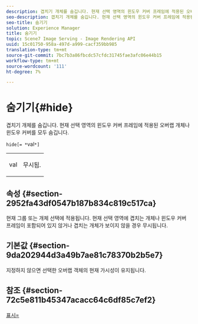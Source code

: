 ```yaml
---
description: 겹치기 개체를 숨깁니다. 현재 선택 영역의 윈도우 커버 프레임에 적용된 오버랩 개체나 윈도우 커버를 모두 숨깁니다.
seo-description: 겹치기 개체를 숨깁니다. 현재 선택 영역의 윈도우 커버 프레임에 적용된 오버랩 개체나 윈도우 커버를 모두 숨깁니다.
seo-title: 숨기기
solution: Experience Manager
title: 숨기기
topic: Scene7 Image Serving - Image Rendering API
uuid: 15c01750-958a-497d-a999-cacf359bb985
translation-type: tm+mt
source-git-commit: 7bc7b3a86fbcdc57cfdc31745fae3afc06e44b15
workflow-type: tm+mt
source-wordcount: '111'
ht-degree: 7%

---
```



# 숨기기{#hide}

겹치기 개체를 숨깁니다. 현재 선택 영역의 윈도우 커버 프레임에 적용된 오버랩 개체나 윈도우 커버를 모두 숨깁니다.

`hide[= *`val`*]`

<table id="simpletable_015459EC2F4642A59B04F0B8064070B1"> 
 <tr class="strow"> 
  <td class="stentry"> <p><span class="codeph"> <span class="varname"> val</span></span> </p> </td> 
  <td class="stentry"> <p>무시됨. </p></td> 
 </tr> 
</table>

## 속성 {#section-2952fa43df0547b187b834c819c517ca}

현재 그룹 또는 개체 선택에 적용됩니다. 현재 선택 영역에 겹치는 개체나 윈도우 커버 프레임이 포함되어 있지 않거나 겹치는 개체가 보이지 않을 경우 무시됩니다.

## 기본값 {#section-9da202944d3a49b7ae81c78370b2b5e7}

지정하지 않으면 선택한 오버랩 객체의 현재 가시성이 유지됩니다.

## 참조 {#section-72c5e811b45347acacc64c6df85c7ef2}

[표시=](../../../../../ir-api/http-protocol/image-rendering-api-ref/c-ir-http-protocol-ref/c-ir-http-protocol-command-reference/r-ir-show.md#reference-f1824e1a501144bc9a6ae28de8e6bcb9)
